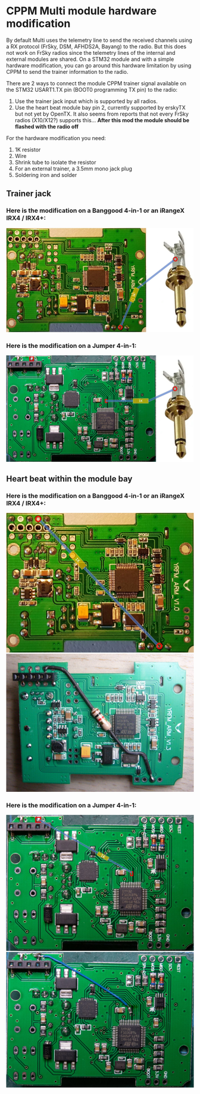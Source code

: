 # CPPM Multi module hardware modification

By default Multi uses the telemetry line to send the received channels using a RX protocol (FrSky, DSM, AFHDS2A, Bayang) to the radio.
But this does not work on FrSky radios since the telemetry lines of the internal and external modules are shared.
On a STM32 module and with a simple hardware modification, you can go around this hardware limitation by using CPPM to send the trainer information to the radio.

There are 2 ways to connect the module CPPM trainer signal available on the STM32 USART1.TX pin (BOOT0 programming TX pin) to the radio:
1. Use the trainer jack input which is supported by all radios.
1. Use the heart beat module bay pin 2, currently supported by erskyTX but not yet by OpenTX. It also seems from reports that not every FrSky radios (X10/X12?) supports this... **After this mod the module should be flashed with the radio off**

For the hardware modification you need:
1. 1K resistor
1. Wire
1. Shrink tube to isolate the resistor
1. For an external trainer, a 3.5mm mono jack plug
1. Soldering iron and solder

## Trainer jack

### Here is the modification on a Banggood 4-in-1 or an iRangeX IRX4 / IRX4+:

![Image](/docs/images/CPPM_BG_IRX4_Jack.jpg)

### Here is the modification on a Jumper 4-in-1:
   
![Image](/docs/images/CPPM_JP4IN1_Jack.jpg)

## Heart beat within the module bay

### Here is the modification on a Banggood 4-in-1 or an iRangeX IRX4 / IRX4+:

![Image](/docs/images/CPPM_BG_IRX4_Mark.jpg)
![Image](/docs/images/CPPM_BG_IRX4_Soldered.jpg)

### Here is the modification on a Jumper 4-in-1:
   
![Image](/docs/images/CPPM_JP4IN1_Mark.jpg)
![Image](/docs/images/CPPM_JP4IN1_Soldered.jpg)
